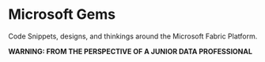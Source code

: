 # Microsoft Gems
Code Snippets, designs, and thinkings around the Microsoft Fabric Platform.

**WARNING: FROM THE PERSPECTIVE OF A JUNIOR DATA PROFESSIONAL**
